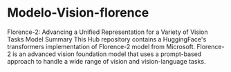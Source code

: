# Modelo-Vision-florence
Florence-2: Advancing a Unified Representation for a Variety of Vision Tasks Model Summary This Hub repository contains a HuggingFace's transformers implementation of Florence-2 model from Microsoft.  Florence-2 is an advanced vision foundation model that uses a prompt-based approach to handle a wide range of vision and vision-language tasks. 
